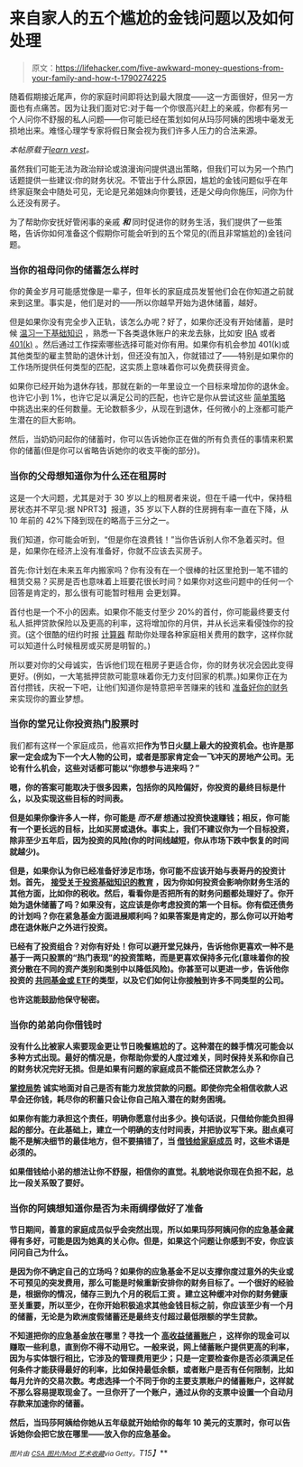 # 来自家人的五个尴尬的金钱问题以及如何处理

> 原文：<https://lifehacker.com/five-awkward-money-questions-from-your-family-and-how-t-1790274225>

随着假期接近尾声，你的家庭时间即将达到最大限度——这一方面很好，但另一方面也有点痛苦。因为让我们面对它:对于每一个你很高兴赶上的亲戚，你都有另一个人问你不舒服的私人问题——你可能已经在策划如何从玛莎阿姨的困境中毫发无损地出来。难怪心理学专家将假日聚会视为我们许多人压力的合法来源。



*本帖原载于*[*learn vest*](https://www.learnvest.com/2016/12/how-to-tackle-5-awkward-money-questions-you-might-get-over-the-holidays/)*。*

虽然我们可能无法为政治辩论或浪漫询问提供退出策略，但我们可以为另一个热门话题提供一些建议:你的财务状况。不管出于什么原因，尴尬的金钱问题似乎在年终家庭聚会中随处可见，无论是兄弟姐妹向你要钱，还是父母向你施压，问你为什么还没有房子。

为了帮助你安抚好管闲事的亲戚 ***和*** 同时促进你的财务生活，我们提供了一些策略，告诉你如何准备这个假期你可能会听到的五个常见的(而且非常尴尬的)金钱问题。

### 当你的祖母问你的储蓄怎么样时

你的黄金岁月可能感觉像是一辈子，但年长的家庭成员发誓他们会在你知道之前就来到这里。事实是，他们是对的——所以你越早开始为退休储蓄，越好。

但是如果你没有完全步入正轨，该怎么办呢？好了，如果你还没有开始储蓄，是时候 [温习一下基础知识](https://www.learnvest.com/2016/03/7-terms-to-know-before-you-open-a-retirement-account/) ，熟悉一下各类退休账户的来龙去脉，比如安 [IRA](https://www.learnvest.com/2016/08/traditional-vs-roth-iras-the-retirement-planning-benefits-of-each/) 或者 [401(k)](https://www.learnvest.com/2014/09/after-i-max-out-in-my-401k/) 。然后通过工作探索哪些选择可能对你有用。如果你有机会参加 401(k)或其他类型的雇主赞助的退休计划，但还没有加入，你就错过了——特别是如果你的工作场所提供任何类型的匹配，这实质上意味着你可以免费获得资金。

如果你已经开始为退休存钱，那就在新的一年里设立一个目标来增加你的退休金。也许它小到 1%，也许它足以满足公司的匹配，也许它是你从尝试这些 [简单策略](https://www.learnvest.com/2016/08/how-to-start-saving-for-retirement-with-5-pain-free-strategies/) 中挑选出来的任何数量。无论数额多少，从现在到退休，任何微小的上涨都可能产生潜在的巨大影响。

然后，当奶奶问起你的储蓄时，你可以告诉她你正在做的所有负责任的事情来积累你的储蓄(但是你可以省略告诉她你的收支平衡的部分)。

### **当你的父母想知道你为什么还在租房时**

这是一个大问题，尤其是对于 30 岁以上的租房者来说，但在千禧一代中，保持租房状态并不罕见:据 NPRT3】报道，35 岁以下人群的住房拥有率一直在下降，从 10 年前的 42%下降到现在的略高于三分之一。

我们知道，你可能会听到，“但是你在浪费钱！”当你告诉别人你不急着买时。但是，如果你在经济上没有准备好，你就不应该去买房子。

首先:你计划在未来五年内搬家吗？你有没有在一个很棒的社区里抢到一笔不错的租赁交易？买房是否也意味着上班要花很长时间？如果你对这些问题中的任何一个回答是肯定的，那么很有可能暂时租用 会更划算。

首付也是一个不小的因素。如果你不能支付至少 20%的首付，你可能最终要支付私人抵押贷款保险以及更高的利率，这将增加你的月供，并从长远来看侵蚀你的投资。(这个很酷的纽约时报 [计算器](http://www.nytimes.com/interactive/2014/upshot/buy-rent-calculator.html?_r=2) 帮助你处理各种家庭相关费用的数字，这样你就可以知道什么时候租房或买房是明智的。)

所以要对你的父母诚实，告诉他们现在租房子更适合你，你的财务状况会因此变得更好。(例如，一大笔抵押贷款可能意味着你无力支付回家的机票。)如果你正在为首付攒钱，庆祝一下吧，让他们知道你是特意把辛苦赚来的钱和 [准备好你的财务](https://www.learnvest.com/2014/09/home-buying-guide/) 来实现你的置业梦想。

### 当你的堂兄让你投资热门股票时

我们都有这样一个家庭成员，他喜欢把**作为节日火腿上最大的投资机会。也许是那家一定会成为下一个大人物的公司，或者是那家肯定会一飞冲天的房地产公司。无论有什么机会，这些对话都可能以“你想参与进来吗？”**

**嗯，你的答案可能取决于很多因素，包括你的风险偏好，你投资的最终目标是什么，以及实现这些目标的时间表。**

**但是如果你像许多人一样，你可能是 ***而不是*** 想通过投资快速赚钱；相反，你可能有一个更长远的目标，比如买房或退休。事实上，我们不建议你为一个目标投资，除非至少五年后，因为投资的风险(你的时间线越短，你从市场下跌中恢复的时间就越少)。**

**但是，如果你认为你已经准备好涉足市场，你可能不应该开始与表哥丹的投资计划。首先， [接受关于投资基础知识的教育](https://www.learnvest.com/knowledge-center/beginning-investing/) ，因为你如何投资会影响你财务生活的其他方面，比如你的税收。然后，看看你是否把所有的财务问题都处理好了。你开始为退休储蓄了吗？如果没有，这应该是你考虑投资的第一个目标。你有偿还债务的计划吗？你在紧急基金方面进展顺利吗？如果答案是肯定的，那么你可以开始考虑在退休账户之外进行投资。**

**已经有了投资组合？对你有好处！你可以避开堂兄妹丹，告诉他你更喜欢一种不是基于一两只股票的“热门表现”的投资策略，而是更喜欢保持多元化(意味着你的投资分散在不同的资产类别和类别中以降低风险)。你甚至可以更进一步，告诉他你投资的 [共同基金或 ETF](https://www.learnvest.com/2015/10/questions-about-etfs-answered/)的类型，以及它们如何让你接触到许多不同类型的公司。**

**也许这能鼓励他保守秘密。**

### **当你的弟弟向你借钱时**

**没有什么比被家人索要现金更让节日晚餐尴尬的了。这种潜在的棘手情况可能会以多种方式出现。最好的情况是，你帮助你爱的人度过难关，同时保持关系和你自己的财务状况完好无损。但是如果有问题的家庭成员不能偿还贷款怎么办？**

**[掌控局势](https://www.learnvest.com/2016/06/the-right-way-to-lend-money-to-friends-and-family/) 诚实地面对自己是否有能力发放贷款的问题。即使你完全相信收款人迟早会还你钱，耗尽你的积蓄只会让你自己陷入潜在的财务困境。**

**如果你有能力承担这个责任，明确你愿意付出多少。换句话说，只借给你能负担得起的部分。在此基础上，建立一个明确的支付时间表，并把协议写下来。甜点桌可能不是解决细节的最佳地方，但不要搞错了，当 [借钱给家庭成员](https://www.learnvest.com/2015/12/tips-for-loaning-money-to-adult-kids/) 时，这些术语是必须的。**

**如果借钱给小弟的想法让你不舒服，相信你的直觉。礼貌地说你现在负担不起，总比一段关系毁了要好。**

### ****当你的阿姨想知道你是否为未雨绸缪做好了准备****

**节日期间，善意的家庭成员似乎会突然出现，所以如果玛莎阿姨问你的应急基金藏得有多好，可能是因为她真的关心你。但是，如果这个问题让你感到不安，你应该问问自己为什么。**

**是因为你不确定自己的立场吗？如果你的应急基金不足以支撑你度过意外的失业或不可预见的突发费用，那么可能是时候重新安排你的财务目标了。一个很好的经验是，根据你的情况，储存三到九个月的税后工资 。建立这种缓冲对你的财务健康至关重要，所以至少，在你开始积极追求其他金钱目标之前，你应该至少有一个月的储蓄，无论是为欧洲度假储蓄还是最终支付超过最低限额的学生贷款。**

**不知道把你的应急基金放在哪里？寻找一个 [高收益储蓄账户](https://www.learnvest.com/2016/06/tips-for-growing-your-money/) ，这样你的现金可以赚取一些利息，直到你不得不动用它。一般来说，网上储蓄账户提供更高的利率，因为与实体银行相比，它涉及的管理费用更少；只是一定要检查你是否必须满足任何条件才能获得最好的利率，比如保持最低余额，或者账户是否有任何限制，比如每月允许的交易次数。考虑选择一个不同于你的主要支票账户的储蓄账户，这样就不那么容易提取现金了。一旦你开了一个账户，通过从你的支票中设置一个自动月存款来加速你的储蓄。**

**然后，当玛莎阿姨给你她从五年级就开始给你的每年 10 美元的支票时，你可以告诉她你会把它放在哪里——放入你的应急基金。**

***<small>图片由</small>* [*<small>CSA 图片/Mod 艺术收藏</small>*](http://www.gettyimages.com/license/97228493)*<small>via Getty。</small>T15】***